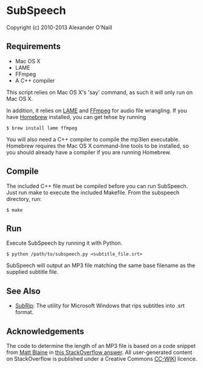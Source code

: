 SubSpeech
=========

Copyright (c) 2010-2013 Alexander O'Naill

Requirements
------------

 - Mac OS X
 - LAME
 - FFmpeg
 - A C++ compiler

This script relies on Mac OS X's 'say' command, as such it will only
run on Mac OS X.

In addition, it relies on [LAME](http://lame.sourceforge.net/) and [FFmpeg](http://www.ffmpeg.org/) for audio file wrangling. If you have [Homebrew](http://brew.sh/) installed, you can get tehse by running

    $ brew install lame ffmpeg

You will also need a C++ compiler to compile the mp3len executable. Homebrew requires the Mac OS X command-line tools to be installed, so you should already have a compiler if you are running Homebrew.

Compile
-------

The included C++ file must be compiled before you can run SubSpeech. Just run make to execute the included Makefile. From the subspeech directory, run:

    $ make

Run
---
  
Execute SubSpeech by running it with Python.

    $ python /path/to/subspeech.py <subtitle_file.srt>

SubSpeech will output an MP3 file matching the same base filename as the supplied subtitle file.

See Also
--------

 - [SubRip](http://zuggy.wz.cz/): The utility for Microsoft Windows that rips subtitles into .srt format.

Acknowledgements
----------------

The code to determine the length of an MP3 file is based on a code snippet from [Matt Blaine](https://github.com/mblaine) in [this StackOverflow answer](http://stackoverflow.com/a/119616/19513). All user-generated content on StackOverflow is published under a Creative Commons [CC-WIKI](http://creativecommons.org/licenses/by-sa/3.0/) licence.
